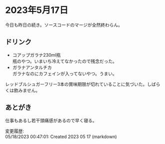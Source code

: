 # 2023年5月17日

今日も昨日の続き。ソースコードのマージが全然終わらん。

## ドリンク

- コアップガラナ230ml瓶  
瓶のやつ。いまいち冷えてなかったので残念だった。
- ガラナアンタルチカ  
ガラナなのにカフェインが入ってないやつ。うまい。

レッドブルシュガーフリー3本の賞味期限が切れていることに気づいた。しばらくは飲みません。

## あとがき

仕事もあるし若干頭痛感があるので早く寝る。

変更履歴:  
05/18/2023 00:47:01: Created 2023 05 17 (markdown)  
